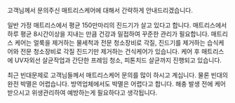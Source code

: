 고객님께서 문의주신 매트리스케어에 대해서 간략하게 안내드리겠습니다.

일반 가정 매트리스에서 평균 150만마리의 진드기가 살고 있다고 합니다. 매트리스에서 하루 평균 8시간이상을 지내는 만큼 건강과 밀접하여 꾸준한 관리가 필요합니다. 매트리스 케어는 얼룩을 제거하는 물세척과 전문 청소장비로 각질, 진드기를 제거하는 습식케어와 전문 청소장비로 각질 진드기만 제거하는 건식케어가 있습니다. 케어 후 매트리스에 UV자외선 살균작업과 간단한 프레임 청소, 피톤치드 살균까지 진행되고 있습니다. 

최근 빈대문제로 고객님들께서 매트리스케어 문의를 많이 하시고 계십니다. 물론 빈대의 완전 박멸은 어렵습니다. 방역업체에서도 박멸은 어렵다고 합니다. 해충 발생 전에 케어 받으시고 위생관리하여 예방하는게 필요하다고 생각됩니다.